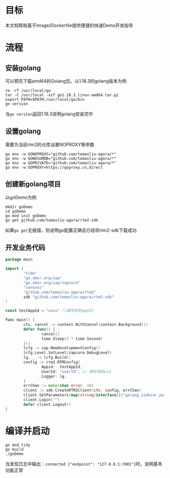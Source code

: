 # 目标

本文档帮助基于image/Dockerfile提供便捷的快速Demo开发指导

# 流程

## 安装golang

可以预先下载amd64的Golang包，以1.18.3的golang版本为例

```
rm -rf /usr/local/go
tar -C /usr/local -xzf go1.18.3.linux-amd64.tar.gz
export PATH=$PATH:/usr/local/go/bin
go version
```

当`go version`返回1.18.3说明golang安装完毕

 ## 设置golang

 需要为当前rtm2的仓库设置NOPROXY等参数

```
go env -w GONOPROXY="github.com/tomasliu-agora/*"
go env -w GONOSUMDB="github.com/tomasliu-agora/*"
go env -w GOPRIVATE="github.com/tomasliu-agora/*"
go env -w GOPROXY=https://goproxy.cn,direct
```

## 创建新golang项目

以goDemo为例

```
mkdir goDemo
cd goDemo
go mod init goDemo
go get github.com/tomasliu-agora/rtm2-sdk
```

如果`go get`无报错，则说明go配置正确且已经将rtm2-sdk下载成功

## 开发业务代码

```go
package main

import (
        "time"
        "go.uber.org/zap"
        "go.uber.org/zap/zapcore"
        "context"
        "github.com/tomasliu-agora/rtm2"
        sdk "github.com/tomasliu-agora/rtm2-sdk"
)

const testAppId = "xxxx" //填写你的appId

func main() {
        ctx, cancel := context.WithCancel(context.Background())
        defer func() {
                cancel()
                time.Sleep(3 * time.Second)
        }()
        lcfg := zap.NewDevelopmentConfig()
        lcfg.Level.SetLevel(zapcore.DebugLevel)
        lg, _ := lcfg.Build()
        config := rtm2.RTMConfig{
                Appid:  testAppId,
                UserId: "userId", // 填写你的vid
                Logger: lg,
        }
        errChan := make(chan error, 10)
        client := sdk.CreateRTM2Client(ctx, config, errChan)
        client.SetParameters(map[string]interface{}{"golang_sidecar_path": "/app"}) // 填写rtm2-wrapper所在的路径
        client.Login("")
        defer client.Logout()
}
```

# 编译并启动

```
go mod tidy
go build
./goDemo
```

当发现日志中输出：`connected	{"endpoint": "127.0.0.1:7001"}`时，说明基本功能正常